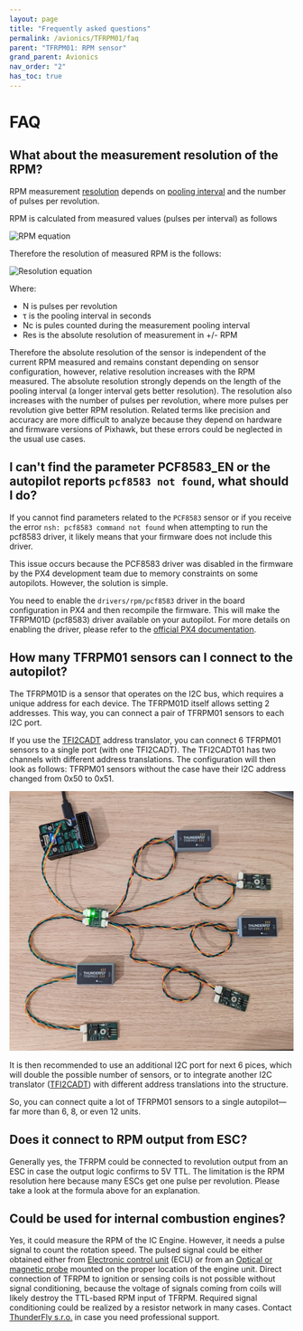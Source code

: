 ```yaml
---
layout: page
title: "Frequently asked questions"
permalink: /avionics/TFRPM01/faq
parent: "TFRPM01: RPM sensor"
grand_parent: Avionics
nav_order: "2"
has_toc: true
---
```



# FAQ
## What about the measurement resolution of the RPM?

RPM measurement [resolution](https://en.wikipedia.org/wiki/Sensor#Resolution) depends on [pooling interval](https://docs.px4.io/main/en/advanced_config/parameter_reference.html#PCF8583_POOL) and the number of pulses per revolution.

RPM is calculated from measured values (pulses per interval) as follows

![RPM equation](https://latex.codecogs.com/png.image?\dpi{110}RPM=\frac{N_c60}{N\tau})

Therefore the resolution of measured RPM is the follows:

![Resolution equation](https://latex.codecogs.com/png.image?\dpi{110}Res=\frac{60}{N\tau})


Where:
  * N is pulses per revolution
  * τ is the pooling interval in seconds
  * Nc is pules counted during the measurement pooling interval
  * Res is the absolute resolution of measurement in +/- RPM

Therefore the absolute resolution of the sensor is independent of the current RPM measured and remains constant depending on sensor configuration, however, relative resolution increases with the RPM measured.  The absolute resolution strongly depends on the length of the pooling interval (a longer interval gets better resolution). The resolution also increases with the number of pulses per revolution, where more pulses per revolution give better RPM resolution. Related terms like precision and accuracy are more difficult to analyze because they depend on hardware and firmware versions of Pixhawk, but these errors could be neglected in the usual use cases.



## I can't find the parameter PCF8583_EN or the autopilot reports `pcf8583 not found`, what should I do?

If you cannot find parameters related to the `PCF8583` sensor or if you receive the error `nsh: pcf8583 command not found` when attempting to run the pcf8583 driver, it likely means that your firmware does not include this driver.

This issue occurs because the PCF8583 driver was disabled in the firmware by the PX4 development team due to memory constraints on some autopilots. However, the solution is simple.

You need to enable the `drivers/rpm/pcf8583` driver in the board configuration in PX4 and then recompile the firmware. This will make the TFRPM01D (pcf8583) driver available on your autopilot. For more details on enabling the driver, please refer to the [official PX4 documentation](https://docs.px4.io/main/en/peripherals/serial_configuration.html#configuration-parameter-missing-from-qgroundcontrol).


## How many TFRPM01 sensors can I connect to the autopilot?


The TFRPM01D is a sensor that operates on the I2C bus, which requires a unique address for each device. The TFRPM01D itself allows setting 2 addresses. This way, you can connect a pair of TFRPM01 sensors to each I2C port.

If you use the [TFI2CADT](../TFI2CADT01) address translator, you can connect 6 TFRPM01 sensors to a single port (with one TFI2CADT). The TFI2CADT01 has two channels with different address translations. The configuration will then look as follows: TFRPM01 sensors without the case have their I2C address changed from 0x50 to 0x51.

![](multiple_tfrpm.jpg)


It is then recommended to use an additional I2C port for next 6 pices, which will double the possible number of sensors, or to integrate another I2C translator ([TFI2CADT](../TFI2CADT01)) with different address translations into the structure.

So, you can connect quite a lot of TFRPM01 sensors to a single autopilot—far more than 6, 8, or even 12 units.


## Does it connect to RPM output from ESC?

Generally yes, the TFRPM could be connected to revolution output from an ESC in case the output logic confirms to 5V TTL.
The limitation is the RPM resolution here because many ESCs get one pulse per revolution. Please take a look at the formula above for an explanation.

## Could be used for internal combustion engines?

Yes, it could measure the RPM of the IC Engine. However, it needs a pulse signal to count the rotation speed. The pulsed signal could be either obtained either from [Electronic control unit](https://en.wikipedia.org/wiki/Electronic_control_unit) (ECU) or from an [Optical or magnetic probe](https://github.com/ThunderFly-aerospace/TFPROBE01) mounted on the proper location of the engine unit. Direct connection of TFRPM to ignition or sensing coils is not possible without signal conditioning, because the voltage of signals coming from coils will likely destroy the TTL-based RPM input of TFRPM. Required signal conditioning could be realized by a resistor network in many cases. Contact [ThunderFly s.r.o.](https://www.thunderfly.cz/contact-us.html) in case you need professional support.

